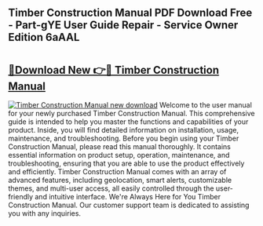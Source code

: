## Timber Construction Manual PDF Download Free - Part-gYE User Guide Repair - Service Owner Edition 6aAAL

# <h2><a href="http://cf17997.oget.top/?id=Timber+Construction+Manual">🔗Download New 👉🔴 Timber Construction Manual</a></h2>

[![Timber Construction Manual new download](https://i.imgur.com/5g1atiW.png)](http://cf17997.oget.top/?id=Timber+Construction+Manual)
Welcome to the user manual for your newly purchased Timber Construction Manual. This comprehensive guide is intended to help you master the functions and capabilities of your product. Inside, you will find detailed information on installation, usage, maintenance, and troubleshooting. Before you begin using your Timber Construction Manual, please read this manual thoroughly. It contains essential information on product setup, operation, maintenance, and troubleshooting, ensuring that you are able to use the product effectively and efficiently. Timber Construction Manual comes with an array of advanced features, including geolocation, smart alerts, customizable themes, and multi-user access, all easily controlled through the user-friendly and intuitive interface. We're Always Here for You Timber Construction Manual. Our customer support team is dedicated to assisting you with any inquiries.
